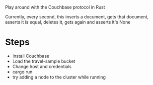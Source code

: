 Play around with the Couchbase protocol in Rust

Currently, every second, this inserts a document, gets that document, asserts it is equal, deletes it, gets again and asserts it's None

# Steps

- Install Couchbase
- Load the travel-sample bucket
- Change host and credentials
- cargo run
- try adding a node to the cluster while running
